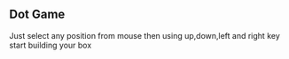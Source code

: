 ## Dot Game

Just select any position from mouse then using up,down,left and right key start building your box